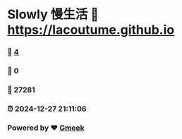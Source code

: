 # Slowly 慢生活 :link: https://lacoutume.github.io 
### :page_facing_up: [4](https://lacoutume.github.io/tag.html) 
### :speech_balloon: 0 
### :hibiscus: 27281 
### :alarm_clock: 2024-12-27 21:11:06 
### Powered by :heart: [Gmeek](https://github.com/Meekdai/Gmeek)
